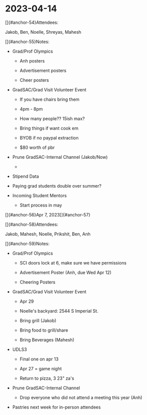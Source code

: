 # 2023-04-14

[]{#anchor-54}Attendees:

Jakob, Ben, Noelle, Shreyas, Mahesh

[]{#anchor-55}Notes:

-   Grad/Prof Olympics

    -   Anh posters

    -   Advertisement posters

    -   Cheer posters

-   GradSAC/Grad Visit Volunteer Event

    -   If you have chairs bring them

    -   4pm - 8pm

    -   How many people?? 15ish max?

    -   Bring things if want cook em

    -   BYOB if no paypal extraction

    -   \$80 worth of pbr

-   Prune GradSAC-Internal Channel (Jakob/Now)

    -   

-   Stipend Data

-   Paying grad students double over summer?

-   Incoming Student Mentors

    -   Start process in may

[]{#anchor-56}Apr 7, 2023[]{#anchor-57}

[]{#anchor-58}Attendees:

Jakob, Mahesh, Noelle, Prikshit, Ben, Anh

[]{#anchor-59}Notes:

-   Grad/Prof Olympics

    -   SCI doors lock at 6, make sure we have permissions

    -   Advertisement Poster (Anh, due Wed Apr 12)

    -   Cheering Posters

-   GradSAC/Grad Visit Volunteer Event

    -   Apr 29

    -   Noelle's backyard: 2544 S Imperial St.

    -   Bring grill (Jakob)

    -   Bring food to grill/share

    -   Bring Beverages (Mahesh)

-   UDLS3

    -   Final one on apr 13

    -   Apr 27 = game night

    -   Return to pizza, 3 23" za's

-   Prune GradSAC-Internal Channel

    -   Drop everyone who did not attend a meeting this year (Anh)

-   Pastries next week for in-person attendees

